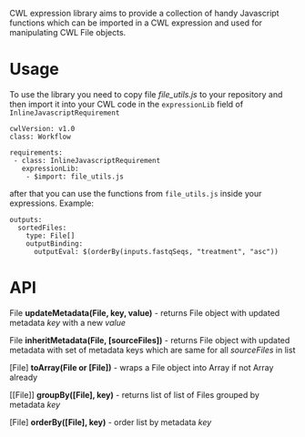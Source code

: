 CWL expression library aims to provide a collection of handy Javascript functions which can be imported 
in a CWL expression and used for manipulating CWL File objects.

# Usage 

To use the library you need to copy file *file_utils.js* to your repository and then import it into your CWL code
in the `expressionLib` field of `InlineJavascriptRequirement`

```
cwlVersion: v1.0
class: Workflow

requirements:
 - class: InlineJavascriptRequirement
   expressionLib:
    - $import: file_utils.js
```

after that you can use the functions from `file_utils.js` inside your expressions. Example:
```
outputs:
  sortedFiles:
    type: File[]
    outputBinding:
      outputEval: $(orderBy(inputs.fastqSeqs, "treatment", "asc"))
```

# API
File **updateMetadata(File, key, value)** - returns File object with updated metadata *key* with a new *value*

File **inheritMetadata(File, [sourceFiles])** - returns File object with updated metadata with set of metadata keys 
which are same for all *sourceFiles* in list

[File] **toArray(File or [File])** - wraps a File object into Array if not Array already

[[File]] **groupBy([File], key)** - returns list of list of Files grouped by metadata *key*

[File] **orderBy([File], key)** - order list by metadata *key*